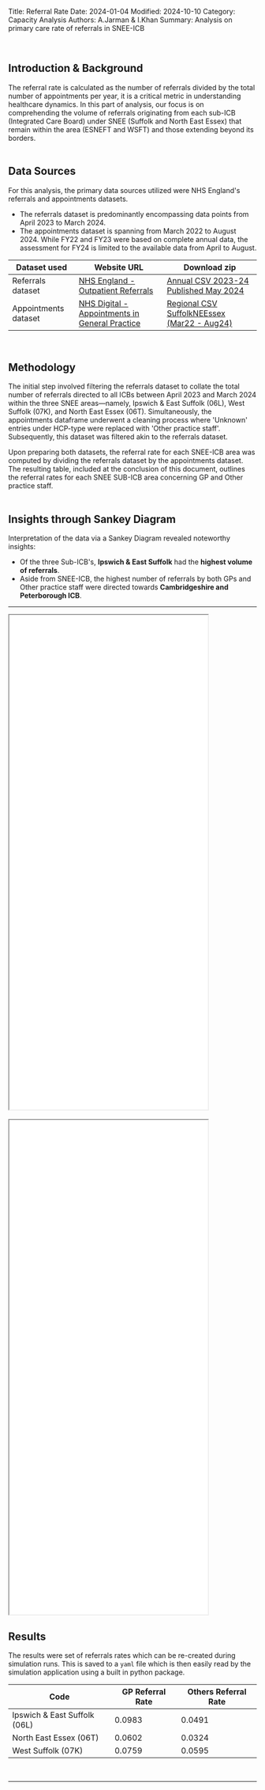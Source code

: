 Title: Referral Rate
Date: 2024-01-04
Modified: 2024-10-10
Category: Capacity Analysis
Authors: A.Jarman & I.Khan
Summary: Analysis on primary care rate of referrals in SNEE-ICB 

<br>

## Introduction & Background
The referral rate is calculated as the number of referrals divided by the total number of appointments per year, it is a critical metric in understanding healthcare dynamics. In this part of analysis, our focus is on comprehending the volume of referrals originating from each sub-ICB (Integrated Care Board) under SNEE (Suffolk and North East Essex) that remain within the area (ESNEFT and WSFT) and those extending beyond its borders.
<br><br>

## Data Sources
For this analysis, the primary data sources utilized were NHS England's referrals and appointments datasets.
- The referrals dataset is predominantly encompassing data points from April 2023 to March 2024.
- The appointments dataset is spanning from March 2022 to August 2024. While FY22 and FY23 were based on complete annual data, the assessment for FY24 is limited to the available data from April to August.
<table>
    <thead>
        <tr>
            <th>Dataset used</th>
            <th>Website URL</th>
            <th>Download zip</th>
        </tr>
    </thead>
    <tbody>
        <tr>
            <td>Referrals dataset</td>
            <td><a href="https://www.england.nhs.uk/statistics/statistical-work-areas/outpatient-referrals/">NHS England - Outpatient Referrals</a></td>
            <td><a href="https://www.england.nhs.uk/statistics/wp-content/uploads/sites/2/2024/05/Annual-CSV-2023-24-Published-May-2024-59834-1.zip">Annual CSV 2023-24 Published May 2024</a></td>
        </tr>
        <tr>
            <td>Appointments dataset</td>
            <td><a href="https://digital.nhs.uk/data-and-information/publications/statistical/appointments-in-general-practice">NHS Digital - Appointments in General Practice</a></td>
            <td><a href="https://files.digital.nhs.uk/D5/4B437E/Appointments_GP_Regional_CSV_Aug_24.zip">Regional CSV SuffolkNEEssex (Mar22 - Aug24)</a></td>
        </tr>
    </tbody>
</table>
<br>

## Methodology
The initial step involved filtering the referrals dataset to collate the total number of referrals directed to all ICBs between April 2023 and March 2024 within the three SNEE areas—namely, Ipswich & East Suffolk (06L), West Suffolk (07K), and North East Essex (06T). Simultaneously, the appointments dataframe underwent a cleaning process where 'Unknown' entries under HCP-type were replaced with 'Other practice staff'. Subsequently, this dataset was filtered akin to the referrals dataset.

Upon preparing both datasets, the referral rate for each SNEE-ICB area was computed by dividing the referrals dataset by the appointments dataset. The resulting table, included at the conclusion of this document, outlines the referral rates for each SNEE SUB-ICB area concerning GP and Other practice staff.
<br><br>

## Insights through Sankey Diagram
Interpretation of the data via a Sankey Diagram revealed noteworthy insights:

- Of the three Sub-ICB's, **Ipswich & East Suffolk** had the **highest volume of referrals**.
- Aside from SNEE-ICB, the highest number of referrals by both GPs and Other practice staff were directed towards **Cambridgeshire and Peterborough ICB**.

<hr>
<iframe src="Referral_rate_2_sankey.html" width="80%" height="1000px"></iframe>
<br><br>
<iframe src="Referral_rate_4_sankey.html" width="80%" height="1000px"></iframe>
<br>

## Results
The results were set of referrals rates which can be re-created during simulation runs. This is saved to a `yaml` file which is then easily read by the simulation application using a built in python package.

<table>
    <thead>
        <tr>
            <th>Code</th>
            <th>GP Referral Rate</th>
            <th>Others Referral Rate</th>
        </tr>
    </thead>
    <tbody>
        <tr>
            <td>Ipswich & East Suffolk (06L)</td>
            <td>0.0983</td>
            <td>0.0491</td>
        </tr>
        <tr>
            <td>North East Essex (06T)</td>
            <td>0.0602</td>
            <td>0.0324</td>
        </tr>
        <tr>
            <td>West Suffolk (07K)</td>
            <td>0.0759</td>
            <td>0.0595</td>
        </tr>
    </tbody>
</table>

<br><hr><br>
